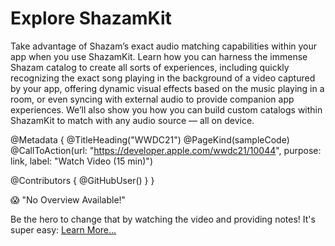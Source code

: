 # Explore ShazamKit

Take advantage of Shazam’s exact audio matching capabilities within your app when you use ShazamKit. Learn how you can harness the immense Shazam catalog to create all sorts of experiences, including quickly recognizing the exact song playing in the background of a video captured by your app, offering dynamic visual effects based on the music playing in a room, or even syncing with external audio to provide companion app experiences. We’ll also show you how you can build custom catalogs within ShazamKit to match with any audio source — all on device.

@Metadata {
   @TitleHeading("WWDC21")
   @PageKind(sampleCode)
   @CallToAction(url: "https://developer.apple.com/wwdc21/10044", purpose: link, label: "Watch Video (15 min)")

   @Contributors {
      @GitHubUser(<replace this with your GitHub handle>)
   }
}

😱 "No Overview Available!"

Be the hero to change that by watching the video and providing notes! It's super easy:
 [Learn More…](https://wwdcnotes.github.io/WWDCNotes/documentation/wwdcnotes/contributing)
